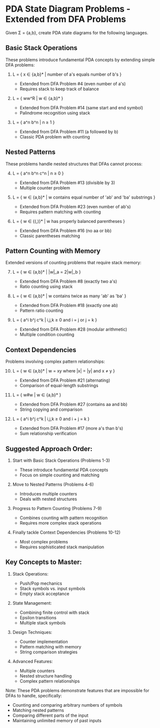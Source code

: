 # PDA State Diagram Problems - Extended from DFA Problems

Given Σ = {a,b}, create PDA state diagrams for the following languages.

## Basic Stack Operations
These problems introduce fundamental PDA concepts by extending simple DFA problems:

1. L = { x ∈ {a,b}* | number of a's equals number of b's }
   - Extended from DFA Problem #4 (even number of a's)
   - Requires stack to keep track of balance

2. L = { ww^R | w ∈ {a,b}* }
   - Extended from DFA Problem #14 (same start and end symbol)
   - Palindrome recognition using stack

3. L = { a^n b^n | n ≥ 1 }
   - Extended from DFA Problem #11 (a followed by b)
   - Classic PDA problem with counting

## Nested Patterns
These problems handle nested structures that DFAs cannot process:

4. L = { a^n b^n c^n | n ≥ 0 }
   - Extended from DFA Problem #13 (divisible by 3)
   - Multiple counter problem

5. L = { w ∈ {a,b}* | w contains equal number of 'ab' and 'ba' substrings }
   - Extended from DFA Problem #23 (even number of ab's)
   - Requires pattern matching with counting

6. L = { w ∈ {(,)}* | w has properly balanced parentheses }
   - Extended from DFA Problem #16 (no aa or bb)
   - Classic parentheses matching

## Pattern Counting with Memory
Extended versions of counting problems that require stack memory:

7. L = { w ∈ {a,b}* | |w|_a = 2|w|_b }
   - Extended from DFA Problem #8 (exactly two a's)
   - Ratio counting using stack

8. L = { w ∈ {a,b}* | w contains twice as many 'ab' as 'ba' }
   - Extended from DFA Problem #18 (exactly one ab)
   - Pattern ratio counting

9. L = { a^i b^j c^k | i,j,k ≥ 0 and i = j or j = k }
   - Extended from DFA Problem #28 (modular arithmetic)
   - Multiple condition counting

## Context Dependencies
Problems involving complex pattern relationships:

10. L = { w ∈ {a,b}* | w = xy where |x| = |y| and x ≠ y }
    - Extended from DFA Problem #21 (alternating)
    - Comparison of equal-length substrings

11. L = { w#w | w ∈ {a,b}* }
    - Extended from DFA Problem #27 (contains aa and bb)
    - String copying and comparison

12. L = { a^i b^j c^k | i,j,k ≥ 0 and i + j = k }
    - Extended from DFA Problem #17 (more a's than b's)
    - Sum relationship verification

## Suggested Approach Order:

1. Start with Basic Stack Operations (Problems 1-3)
   - These introduce fundamental PDA concepts
   - Focus on simple counting and matching

2. Move to Nested Patterns (Problems 4-6)
   - Introduces multiple counters
   - Deals with nested structures

3. Progress to Pattern Counting (Problems 7-9)
   - Combines counting with pattern recognition
   - Requires more complex stack operations

4. Finally tackle Context Dependencies (Problems 10-12)
   - Most complex problems
   - Requires sophisticated stack manipulation

## Key Concepts to Master:

1. Stack Operations:
   - Push/Pop mechanics
   - Stack symbols vs. input symbols
   - Empty stack acceptance

2. State Management:
   - Combining finite control with stack
   - Epsilon transitions
   - Multiple stack symbols

3. Design Techniques:
   - Counter implementation
   - Pattern matching with memory
   - String comparison strategies

4. Advanced Features:
   - Multiple counters
   - Nested structure handling
   - Complex pattern relationships

Note: These PDA problems demonstrate features that are impossible for DFAs to handle, specifically:
- Counting and comparing arbitrary numbers of symbols
- Matching nested patterns
- Comparing different parts of the input
- Maintaining unlimited memory of past inputs
